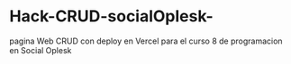 # Hack-CRUD-socialOplesk-
pagina Web CRUD con deploy en Vercel para el curso 8 de programacion en Social Oplesk
